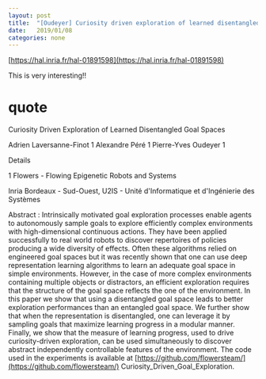 ```yaml
---
layout: post
title:  "[Oudeyer] Curiosity driven exploration of learned disentangled goal spaces"
date:   2019/01/08
categories: none
---
```




[https://hal.inria.fr/hal-01891598](https://hal.inria.fr/hal-01891598)



This is very interesting!!





# quote





Curiosity Driven Exploration of Learned Disentangled Goal Spaces

Adrien Laversanne-Finot 1 Alexandre Péré 1 Pierre-Yves Oudeyer 1 


Details

1 Flowers - Flowing Epigenetic Robots and Systems

Inria Bordeaux - Sud-Ouest, U2IS - Unité d'Informatique et d'Ingénierie des Systèmes

Abstract : Intrinsically motivated goal exploration processes enable agents to autonomously sample goals to explore efficiently complex environments with high-dimensional continuous actions. They have been applied successfully to real world robots to discover repertoires of policies producing a wide diversity of effects. Often these algorithms relied on engineered goal spaces but it was recently shown that one can use deep representation learning algorithms to learn an adequate goal space in simple environments. However, in the case of more complex environments containing multiple objects or distractors, an efficient exploration requires that the structure of the goal space reflects the one of the environment. In this paper we show that using a disentangled goal space leads to better exploration performances than an entangled goal space. We further show that when the representation is disentangled, one can leverage it by sampling goals that maximize learning progress in a modular manner. Finally, we show that the measure of learning progress, used to drive curiosity-driven exploration, can be used simultaneously to discover abstract independently controllable features of the environment. The code used in the experiments is available at [https://github.com/flowersteam/](https://github.com/flowersteam/) Curiosity_Driven_Goal_Exploration.



 

